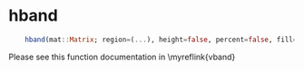 # hband

```julia
	hband(mat::Matrix; region=(...), height=false, percent=false, fill=nothing, fillalpha=nothing)
```

Please see this function documentation in \myreflink{vband}